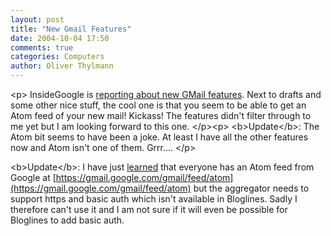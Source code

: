 ```yaml
---
layout: post
title: "New Gmail Features"
date: 2004-10-04 17:50
comments: true
categories: Computers
author: Oliver Thylmann
---
```



&lt;p&gt;
InsideGoogle is [reporting about new GMail features](http://insidegoogle.blogspot.com/2004/10/new-gmail-features.html). Next to drafts and some other nice stuff, the cool one is that you seem to be able to get an Atom feed of your new mail! Kickass! The features didn't filter through to me yet but I am looking forward to this one.
&lt;/p&gt;&lt;p&gt;
&lt;b&gt;Update&lt;/b&gt;: The Atom bit seems to have been a joke. At least I have all the other features now and Atom isn't one of them. Grrr....
&lt;/p&gt;

&lt;b&gt;Update&lt;/b&gt;: I have just [learned](http://blogs.sun.com/roller/page/pat/20041013#gmail_adds_atom_feeds) that everyone has an Atom feed from Google at [https://gmail.google.com/gmail/feed/atom](https://gmail.google.com/gmail/feed/atom) but the aggregator needs to support https and basic auth which isn't available in Bloglines. Sadly I therefore can't use it and I am not sure if it will even be possible for Bloglines to add basic auth.


